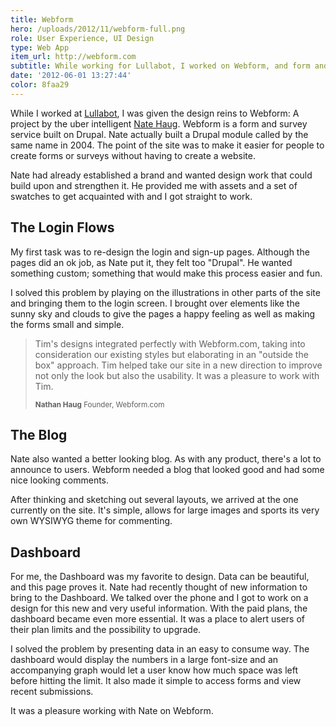 ```yaml
---
title: Webform
hero: /uploads/2012/11/webform-full.png
role: User Experience, UI Design
type: Web App
item_url: http://webform.com
subtitle: While working for Lullabot, I worked on Webform, and form and survey service built on Drupal and the Webform moduel by Nate Haug.
date: '2012-06-01 13:27:44'
color: 8faa29
---
```

While I worked at [Lullabot](http://www.lullabot.com), I was given the design reins to Webform: A project by the uber intelligent [Nate Haug](http://twitter.com/quicksketch). Webform is a form and survey service built on Drupal. Nate actually built a Drupal module called by the same name in 2004. The point of the site was to make it easier for people to create forms or surveys without having to create a website.

Nate had already established a brand and wanted design work that could build upon and strengthen it. He provided me with assets and a set of swatches to get acquainted with and I got straight to work.

## The Login Flows

My first task was to re-design the login and sign-up pages. Although the pages did an ok job, as Nate put it, they felt too "Drupal". He wanted something custom; something that would make this process easier and fun.

I solved this problem by playing on the illustrations in other parts of the site and bringing them to the login screen. I brought over elements like the sunny sky and clouds to give the pages a happy feeling as well as making the forms small and simple.

<blockquote class="content__pullquote">
  <p>Tim's designs integrated perfectly with Webform.com, taking into consideration our existing styles but elaborating in an "outside the box" approach. Tim helped take our site in a new direction to improve not only the look but also the usability. It was a pleasure to work with Tim.</p>
  <small><strong>Nathan Haug</strong> Founder, Webform.com</small>
</blockquote>

## The Blog

Nate also wanted a better looking blog. As with any product, there's a lot to announce to users. Webform needed a blog that looked good and had some nice looking comments.

After thinking and sketching out several layouts, we arrived at the one currently on the site. It's simple, allows for large images and sports its very own WYSIWYG theme for commenting.

## Dashboard

For me, the Dashboard was my favorite to design. Data can be beautiful, and this page proves it. Nate had recently thought of new information to bring to the Dashboard. We talked over the phone and I got to work on a design for this new and very useful information. With the paid plans, the dashboard became even more essential. It was a place to alert users of their plan limits and the possibility to upgrade.

I solved the problem by presenting data in an easy to consume way. The dashboard would display the numbers in a large font-size and an accompanying graph would let a user know how much space was left before hitting the limit. It also made it simple to access forms and view recent submissions.

It was a pleasure working with Nate on Webform.
